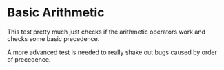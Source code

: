 # Basic Arithmetic

This test pretty much just checks
if the arithmetic operators work
and checks some basic precedence.

A more advanced test is needed
to really shake out bugs
caused by order of precedence.